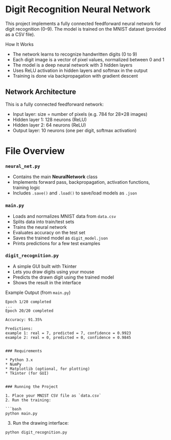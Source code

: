 
# Digit Recognition Neural Network

This project implements a fully connected feedforward neural network for digit recognition (0–9).
The model is trained on the MNIST dataset (provided as a CSV file).


 How It Works

* The network learns to recognize handwritten digits (0 to 9)
* Each digit image is a vector of pixel values, normalized between 0 and 1
* The model is a deep neural network with 3 hidden layers
* Uses ReLU activation in hidden layers and softmax in the output
* Training is done via backpropagation with gradient descent



##  Network Architecture

This is a fully connected feedforward network:

* Input layer: size = number of pixels (e.g. 784 for 28×28 images)
* Hidden layer 1: 128 neurons (ReLU)
* Hidden layer 2: 64 neurons (ReLU)
* Output layer: 10 neurons (one per digit, softmax activation)

# File Overview

### `neural_net.py`

* Contains the main **NeuralNetwork** class
* Implements forward pass, backpropagation, activation functions, training logic
* Includes `.save()` and `.load()` to save/load models as `.json`

### `main.py`

* Loads and normalizes MNIST data from `data.csv`
* Splits data into train/test sets
* Trains the neural network
* Evaluates accuracy on the test set
* Saves the trained model as `digit_model.json`
* Prints predictions for a few test examples

### `digit_recognition.py`

* A simple GUI built with Tkinter
* Lets you draw digits using your mouse
* Predicts the drawn digit using the trained model
* Shows the result in the interface

Example Output (from `main.py`)

```
Epoch 1/20 completed
...
Epoch 20/20 completed

Accuracy: 91.35%

Predictions:
example 1: real = 7, predicted = 7, confidence = 0.9923
example 2: real = 0, predicted = 0, confidence = 0.9845


### Requirements

* Python 3.x
* NumPy
* Matplotlib (optional, for plotting)
* Tkinter (for GUI)


### Running the Project

1. Place your MNIST CSV file as `data.csv`
2. Run the training:

```bash
python main.py
```

3. Run the drawing interface:

```bash
python digit_recognition.py
```


